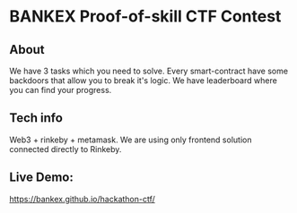 # BANKEX Proof-of-skill CTF Contest

## About 
We have 3 tasks which you need to solve. Every smart-contract have some backdoors that allow you to break it's logic.
We have leaderboard where you can find your progress.

## Tech info
Web3 + rinkeby + metamask. 
We are using only frontend solution connected directly to Rinkeby. 


## Live Demo:
https://bankex.github.io/hackathon-ctf/
